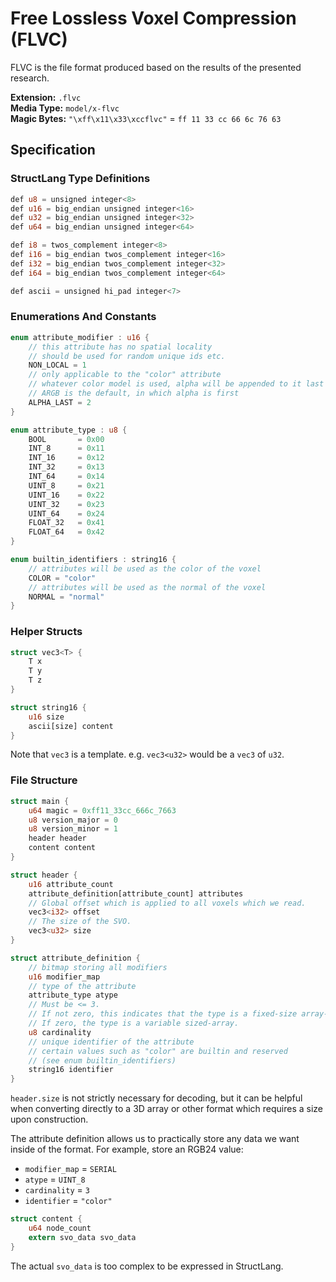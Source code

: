 # Free Lossless Voxel Compression (FLVC)

FLVC is the file format produced based on the results of the presented research.

**Extension:** `.flvc`<br>
**Media Type:** `model/x-flvc`<br>
**Magic Bytes:** `"\xff\x11\x33\xccflvc"` = `ff 11 33 cc 66 6c 76 63`

## Specification

### StructLang Type Definitions

```rust
def u8 = unsigned integer<8>
def u16 = big_endian unsigned integer<16>
def u32 = big_endian unsigned integer<32>
def u64 = big_endian unsigned integer<64>

def i8 = twos_complement integer<8>
def i16 = big_endian twos_complement integer<16>
def i32 = big_endian twos_complement integer<32>
def i64 = big_endian twos_complement integer<64>

def ascii = unsigned hi_pad integer<7>
```

### Enumerations And Constants

```rust
enum attribute_modifier : u16 {
    // this attribute has no spatial locality
    // should be used for random unique ids etc.
    NON_LOCAL = 1
    // only applicable to the "color" attribute
    // whatever color model is used, alpha will be appended to it last
    // ARGB is the default, in which alpha is first
    ALPHA_LAST = 2
}

enum attribute_type : u8 {
    BOOL       = 0x00
    INT_8      = 0x11
    INT_16     = 0x12
    INT_32     = 0x13
    INT_64     = 0x14
    UINT_8     = 0x21
    UINT_16    = 0x22
    UINT_32    = 0x23
    UINT_64    = 0x24
    FLOAT_32   = 0x41
    FLOAT_64   = 0x42
}

enum builtin_identifiers : string16 {
    // attributes will be used as the color of the voxel
    COLOR = "color"
    // attributes will be used as the normal of the voxel
    NORMAL = "normal"
}
```

### Helper Structs

```rust
struct vec3<T> {
    T x
    T y
    T z
}

struct string16 {
    u16 size
    ascii[size] content
}
```

Note that `vec3` is a template.
e.g. `vec3<u32>` would be a `vec3` of `u32`.

### File Structure

```rust
struct main {
    u64 magic = 0xff11_33cc_666c_7663
    u8 version_major = 0
    u8 version_minor = 1
    header header
    content content
}

struct header {
    u16 attribute_count
    attribute_definition[attribute_count] attributes
    // Global offset which is applied to all voxels which we read.
    vec3<i32> offset
    // The size of the SVO.
    vec3<u32> size
}

struct attribute_definition {
    // bitmap storing all modifiers
    u16 modifier_map
    // type of the attribute
    attribute_type atype
    // Must be <= 3.
    // If not zero, this indicates that the type is a fixed-size array-type or vector-type.
    // If zero, the type is a variable sized-array.
    u8 cardinality
    // unique identifier of the attribute
    // certain values such as "color" are builtin and reserved
    // (see enum builtin_identifiers)
    string16 identifier
}
```
`header.size` is not strictly necessary for decoding, but it can be helpful when converting directly to a 3D array
or other format which requires a size upon construction.

The attribute definition allows us to practically store any data we want inside of the format.
For example, store an RGB24 value:

- `modifier_map` = `SERIAL`
- `atype` = `UINT_8`
- `cardinality` = `3`
- `identifier` = `"color"`

```rust
struct content {
    u64 node_count
    extern svo_data svo_data
}
```

The actual `svo_data` is too complex to be expressed in StructLang.
